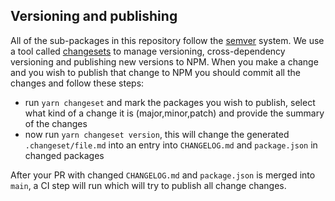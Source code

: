 ## Versioning and publishing

All of the sub-packages in this repository follow the [semver](https://semver.org/) system.
We use a tool called [changesets](https://github.com/changesets/changesets) to manage versioning, cross-dependency versioning and publishing new versions to NPM.
When you make a change and you wish to publish that change to NPM you should commit all the changes and follow these steps:

- run `yarn changeset` and mark the packages you wish to publish, select what kind of a change it is (major,minor,patch) and provide the summary of the changes
- now run `yarn changeset version`, this will change the generated `.changeset/file.md` into an entry into `CHANGELOG.md` and `package.json` in changed packages

After your PR with changed `CHANGELOG.md` and `package.json` is merged into `main`, a CI step will run which will try to publish all change changes.
